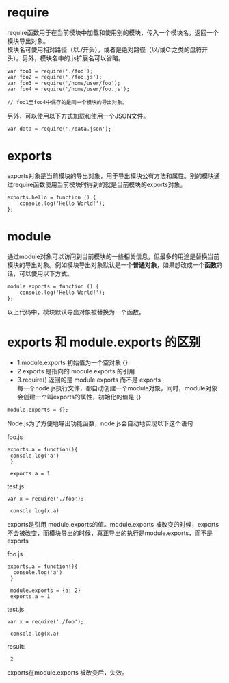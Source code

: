 # require
require函数用于在当前模块中加载和使用别的模块，传入一个模块名，返回一个模块导出对象。  
模块名可使用相对路径（以./开头），或者是绝对路径（以/或C:之类的盘符开头）。另外，模块名中的.js扩展名可以省略。
```
var foo1 = require('./foo');
var foo2 = require('./foo.js');
var foo3 = require('/home/user/foo');
var foo4 = require('/home/user/foo.js');

// foo1至foo4中保存的是同一个模块的导出对象。
```
另外，可以使用以下方式加载和使用一个JSON文件。
```
var data = require('./data.json');
```
# exports
exports对象是当前模块的导出对象，用于导出模块公有方法和属性。别的模块通过require函数使用当前模块时得到的就是当前模块的exports对象。
```
exports.hello = function () {
    console.log('Hello World!');
};
```
# module
通过module对象可以访问到当前模块的一些相关信息，但最多的用途是替换当前模块的导出对象。例如模块导出对象默认是一个**普通对象**，如果想改成一个**函数**的话，可以使用以下方式。
```
module.exports = function () {
    console.log('Hello World!');
};
```
以上代码中，模块默认导出对象被替换为一个函数。
# exports 和 module.exports 的区别
- 1.module.exports 初始值为一个空对象 {}
- 2.exports 是指向的 module.exports 的引用
- 3.require() 返回的是 module.exports 而不是 exports  
每一个node.js执行文件，都自动创建一个module对象，同时，module对象会创建一个叫exports的属性，初始化的值是 {}
```
module.exports = {};
```
Node.js为了方便地导出功能函数，node.js会自动地实现以下这个语句

foo.js
```
exports.a = function(){
 console.log('a')
 }

 exports.a = 1 
```
test.js
```
var x = require('./foo');

 console.log(x.a)
```
exports是引用 module.exports的值。module.exports 被改变的时候，exports不会被改变，而模块导出的时候，真正导出的执行是module.exports，而不是exports    

foo.js
```
exports.a = function(){
  console.log('a')
 }

 module.exports = {a: 2}
 exports.a = 1 
```
test.js
```
var x = require('./foo');

 console.log(x.a)
```
result:
```
 2
```
exports在module.exports 被改变后，失效。